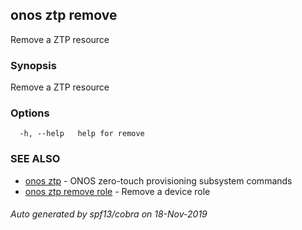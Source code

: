 ## onos ztp remove

Remove a ZTP resource

### Synopsis

Remove a ZTP resource

### Options

```
  -h, --help   help for remove
```

### SEE ALSO

* [onos ztp](onos_ztp.md)	 - ONOS zero-touch provisioning subsystem commands
* [onos ztp remove role](onos_ztp_remove_role.md)	 - Remove a device role

###### Auto generated by spf13/cobra on 18-Nov-2019
